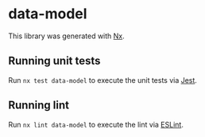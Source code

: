 # data-model

This library was generated with [Nx](https://nx.dev).

## Running unit tests

Run `nx test data-model` to execute the unit tests via [Jest](https://jestjs.io).

## Running lint

Run `nx lint data-model` to execute the lint via [ESLint](https://eslint.org/).
